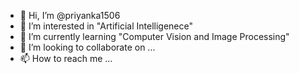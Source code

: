 - 👋 Hi, I’m @priyanka1506
- 👀 I’m interested in "Artificial Intelligenece" 
- 🌱 I’m currently learning "Computer Vision and Image Processing"
- 💞️ I’m looking to collaborate on ...
- 📫 How to reach me ...

<!---
priyanka1506/priyanka1506 is a ✨ special ✨ repository because its `README.md` (this file) appears on your GitHub profile.
You can click the Preview link to take a look at your changes.
--->
